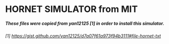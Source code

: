 # HORNET SIMULATOR from MIT
##### These files were copied from yan12125 [1] in order to install this simulator.
###### [1] https://gist.github.com/yan12125/d7a07f61a973f94b3111#file-hornet-txt

